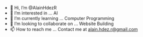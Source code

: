- 👋 Hi, I’m @AlainHdezR
- 👀 I’m interested in ... AI
- 🌱 I’m currently learning ... Computer Programming
- 💞️ I’m looking to collaborate on ... Website Building
- 📫 How to reach me ... Contact me at alain.hdez.r@gmail.com

<!---
AlainHdezR/AlainHdezR is a ✨ special ✨ repository because its `README.md` (this file) appears on your GitHub profile.
You can click the Preview link to take a look at your changes.
--->
